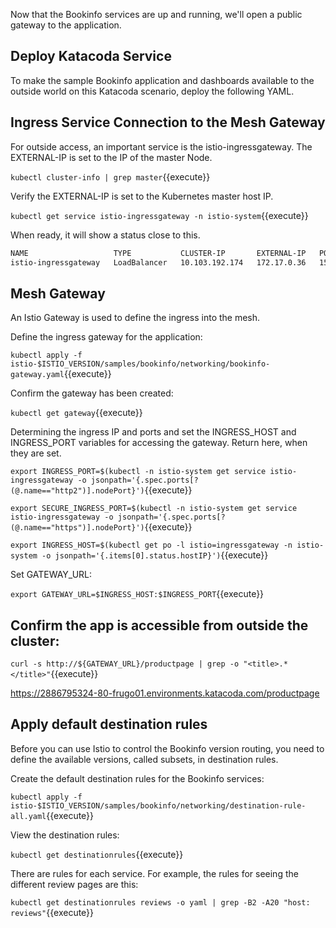 Now that the Bookinfo services are up and running, we'll open a public gateway to the application. 

## Deploy Katacoda Service

To make the sample Bookinfo application and dashboards available to the outside world on this Katacoda scenario, deploy the following YAML.

## Ingress Service Connection to the Mesh Gateway

For outside access, an important service is the istio-ingressgateway. The EXTERNAL-IP is set to the IP of the master Node.

`kubectl cluster-info | grep master`{{execute}}

Verify the EXTERNAL-IP is set to the Kubernetes master host IP.

`kubectl get service istio-ingressgateway -n istio-system`{{execute}}

When ready, it will show a status close to this.

```bash
NAME                   TYPE           CLUSTER-IP       EXTERNAL-IP   PORT(S)                         AGE
istio-ingressgateway   LoadBalancer   10.103.192.174   172.17.0.36   15021:31042/TCP,80:30136/TCP,443:32460/TCP,31400:31798/TCP,15443:30927/TCP   6m51s
```

## Mesh Gateway

An Istio Gateway is used to define the ingress into the mesh.

Define the ingress gateway for the application:

`kubectl apply -f istio-$ISTIO_VERSION/samples/bookinfo/networking/bookinfo-gateway.yaml`{{execute}}

Confirm the gateway has been created:

`kubectl get gateway`{{execute}}

Determining the ingress IP and ports and set the INGRESS_HOST and INGRESS_PORT variables for accessing the gateway. Return here, when they are set.

`export INGRESS_PORT=$(kubectl -n istio-system get service istio-ingressgateway -o jsonpath='{.spec.ports[?(@.name=="http2")].nodePort}')`{{execute}}

`export SECURE_INGRESS_PORT=$(kubectl -n istio-system get service istio-ingressgateway -o jsonpath='{.spec.ports[?(@.name=="https")].nodePort}')`{{execute}}

`export INGRESS_HOST=$(kubectl get po -l istio=ingressgateway -n istio-system -o jsonpath='{.items[0].status.hostIP}')`{{execute}}

Set GATEWAY_URL:

`export GATEWAY_URL=$INGRESS_HOST:$INGRESS_PORT`{{execute}}

## Confirm the app is accessible from outside the cluster:

`curl -s http://${GATEWAY_URL}/productpage | grep -o "<title>.*</title>"`{{execute}}

https://2886795324-80-frugo01.environments.katacoda.com/productpage

## Apply default destination rules

Before you can use Istio to control the Bookinfo version routing, you need to define the available versions, called subsets, in destination rules.

Create the default destination rules for the Bookinfo services:

`kubectl apply -f istio-$ISTIO_VERSION/samples/bookinfo/networking/destination-rule-all.yaml`{{execute}}

View the destination rules:

`kubectl get destinationrules`{{execute}}

There are rules for each service. For example, the rules for seeing the different review pages are this:

`kubectl get destinationrules reviews -o yaml | grep -B2 -A20 "host: reviews"`{{execute}}


